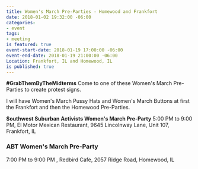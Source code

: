 ```yaml
---
title: Women's March Pre-Parties - Homewood and Frankfort
date: 2018-01-02 19:32:00 -06:00
categories:
- event
tags:
- meeting
is featured: true
event-start-date: 2018-01-19 17:00:00 -06:00
event-end-date: 2018-01-19 21:00:00 -06:00
Location: Frankfort, IL and Homewood, IL
is published: true
---
```


**#GrabThemByTheMidterms**
Come to one of these Women's March Pre-Parties to create protest signs. 

I will have Women's March Pussy Hats and Women's March Buttons at first the Frankfort and then the Homewood Pre-Parties. 

**Southwest Suburban Activists Women's March Pre-Party**
5:00 PM to 9:00 PM, 
El Motor Mexican Restaurant, 
9645 Lincolnway Lane, 
Unit 107, 
Frankfort, IL 


### ABT Women's March Pre-Party
7:00 PM to 9:00 PM , 
Redbird Cafe, 
2057 Ridge Road, 
Homewood, IL
